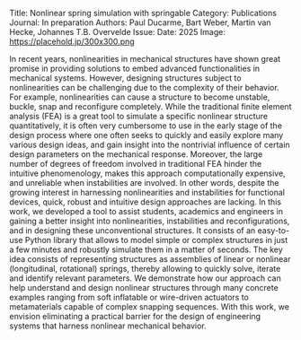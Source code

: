 Title: Nonlinear spring simulation with springable
Category: Publications
Journal: In preparation
Authors: Paul Ducarme, Bart Weber, Martin van Hecke, Johannes T.B. Overvelde
Issue: 
Date: 2025
Image: https://placehold.jp/300x300.png

In recent years, nonlinearities in mechanical structures have shown great promise in providing solutions to embed advanced
functionalities in mechanical systems. However, designing structures subject to nonlinearities can be challenging due to
the complexity of their behavior. For example, nonlinearities can cause a structure to become unstable, buckle, snap and
reconfigure completely. While the traditional finite element analysis (FEA) is a great tool to simulate a specific nonlinear
structure quantitatively, it is often very cumbersome to use in the early stage of the design process where one often seeks
to quickly and easily explore many various design ideas, and gain insight into the nontrivial influence of certain design
parameters on the mechanical response. Moreover, the large number of degrees of freedom involved in traditional FEA hinder
the intuitive phenomenology, makes this approach computationally expensive, and unreliable when instabilities are involved.
In other words, despite the growing interest in harnessing nonlinearities and instabilities for functional devices, quick,
robust and intuitive design approaches are lacking.
In this work, we developed a tool to assist students, academics and engineers in gaining a better insight into nonlinearities,
instabilities and reconfigurations, and in designing these unconventional structures. It consists of an easy-to-use Python
library that allows to model simple or complex structures in just a few minutes and robustly simulate them in a matter of
seconds. The key idea consists of representing structures as assemblies of linear or nonlinear (longitudinal, rotational)
springs, thereby allowing to quickly solve, iterate and identify relevant parameters. We demonstrate how our approach can
help understand and design nonlinear structures through many concrete examples ranging from soft inflatable or wire-driven
actuators to metamaterials capable of complex snapping sequences. With this work, we envision eliminating a practical
barrier for the design of engineering systems that harness nonlinear mechanical behavior.